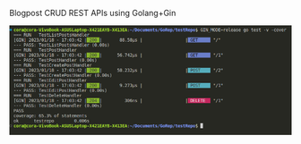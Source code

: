 Blogpost CRUD REST APIs using Golang+Gin 

![Testing results image](https://github.com/cora23tt/blogpostProject/blob/main/assets/image.png?raw=true)